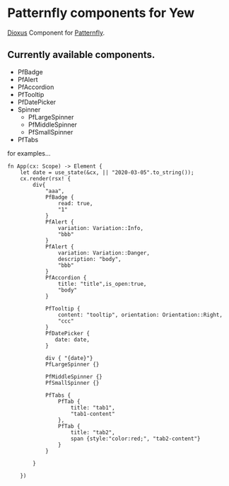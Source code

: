 # Patternfly components for Yew

[Dioxus](https://github.com/DioxusLabs/dioxus) Component for [Patternfly](https://www.patternfly.org/v4/).

## Currently available components.

* PfBadge 
* PfAlert
* PfAccordion
* PfTooltip
* PfDatePicker
* Spinner
    * PfLargeSpinner
    * PfMiddleSpinner
    * PfSmallSpinner
* PfTabs





for examples...

```
fn App(cx: Scope) -> Element {
    let date = use_state(&cx, || "2020-03-05".to_string());
    cx.render(rsx! {
        div{
            "aaa",
            PfBadge {
                read: true,
                "1"
            }
            PfAlert {
                variation: Variation::Info,
                "bbb"
            }
            PfAlert {
                variation: Variation::Danger,
                description: "body",
                "bbb"
            }
            PfAccordion {
                title: "title",is_open:true,
                "body"
            }

            PfTooltip {
                content: "tooltip", orientation: Orientation::Right,
                "ccc"
            }
            PfDatePicker {
               date: date,
            }

            div { "{date}"}
            PfLargeSpinner {}

            PfMiddleSpinner {}
            PfSmallSpinner {}

            PfTabs {
                PfTab {
                    title: "tab1",
                    "tab1-content"
                },
                PfTab {
                    title: "tab2",
                    span {style:"color:red;", "tab2-content"}
                }
            }
            
        }

    })
```
